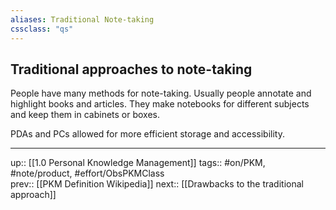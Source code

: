```yaml
---
aliases: Traditional Note-taking
cssclass: "qs"
---
```

## Traditional approaches  to note-taking

People have many methods for note-taking. Usually people annotate and highlight books and articles. They make notebooks for different subjects and keep them in cabinets or boxes.

PDAs and PCs allowed for more efficient storage and accessibility.


---
up:: [[1.0 Personal Knowledge Management]]
tags:: #on/PKM, #note/product, #effort/ObsPKMClass  
prev:: [[PKM Definition Wikipedia]]
next:: [[Drawbacks to the traditional approach]]

